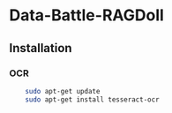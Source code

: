 # Data-Battle-RAGDoll
## Installation
### OCR 
```bash
    sudo apt-get update
    sudo apt-get install tesseract-ocr
```
